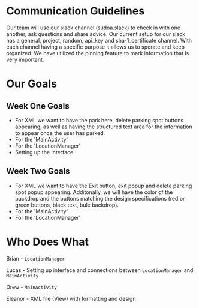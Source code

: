  # Communication Guidelines
 
 Our team will use our slack channel (sudoa.slack) to check in with one another, ask questions and share advice. 
 Our current setup for our slack has a general, project, random, api_key and sha-1_certificate channel. With each channel having a specific
 purpose it allows us to sperate and keep organized. We have utilized the pinning feature to mark information that is very important.
 
 
 # Our Goals
 
 ## Week One Goals
 
 * For XML we want to have the park here, delete parking spot buttons appearing, as well as having the structured text area for the information to appear once the user has parked.
 * For the 'MainActivity' 
 * For the 'LocationManager' 
 * Setting up the interface 
 
 ## Week Two Goals
 
 * For XML we want to have the Exit button, exit popup and delete parking spot popup appearing. Additonally, we will have the color of the backdrop and the buttons matching the design specifications (red or green buttons, black text, bule backdrop).
 * For the 'MainActivity' 
 * For the 'LocationManager' 
 
 # Who Does What
 
Brian - `LocationManager` 

Lucas - Setting up interface and connections between `LocationManager` and `MainActivity`

Drew - `MainActivity` 

Eleanor - XML file (View) with formatting and design
